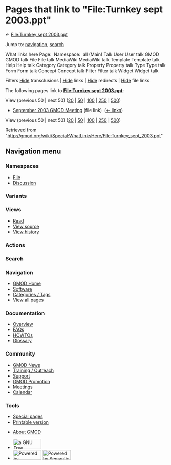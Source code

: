 <div id="mw-page-base" class="noprint">

</div>

<div id="mw-head-base" class="noprint">

</div>

<div id="content" class="mw-body" role="main">

<span id="top"></span>

<div id="mw-js-message" style="display:none;">

</div>



# <span dir="auto">Pages that link to "File:Turnkey sept 2003.ppt"</span>

<div id="bodyContent">

<div id="contentSub">

← [File:Turnkey sept
2003.ppt](/wiki/File:Turnkey_sept_2003.ppt "File:Turnkey sept 2003.ppt")

</div>

<div id="jump-to-nav" class="mw-jump">

Jump to: [navigation](#mw-navigation), [search](#p-search)

</div>

<div id="mw-content-text">

What links here Page:  Namespace:  all (Main) Talk User User talk GMOD
GMOD talk File File talk MediaWiki MediaWiki talk Template Template talk
Help Help talk Category Category talk Property Property talk Type Type
talk Form Form talk Concept Concept talk Filter Filter talk Widget
Widget talk

Filters
[Hide](/mediawiki/index.php?title=Special:WhatLinksHere/File:Turnkey_sept_2003.ppt&hidetrans=1 "Special:WhatLinksHere/File:Turnkey sept 2003.ppt")
transclusions \|
[Hide](/mediawiki/index.php?title=Special:WhatLinksHere/File:Turnkey_sept_2003.ppt&hidelinks=1 "Special:WhatLinksHere/File:Turnkey sept 2003.ppt")
links \|
[Hide](/mediawiki/index.php?title=Special:WhatLinksHere/File:Turnkey_sept_2003.ppt&hideredirs=1 "Special:WhatLinksHere/File:Turnkey sept 2003.ppt")
redirects \|
[Hide](/mediawiki/index.php?title=Special:WhatLinksHere/File:Turnkey_sept_2003.ppt&hideimages=1 "Special:WhatLinksHere/File:Turnkey sept 2003.ppt")
file links

The following pages link to **[File:Turnkey sept
2003.ppt](/wiki/File:Turnkey_sept_2003.ppt "File:Turnkey sept 2003.ppt")**:

View (previous 50 \| next 50)
([20](/mediawiki/index.php?title=Special:WhatLinksHere/File:Turnkey_sept_2003.ppt&limit=20 "Special:WhatLinksHere/File:Turnkey sept 2003.ppt")
\|
[50](/mediawiki/index.php?title=Special:WhatLinksHere/File:Turnkey_sept_2003.ppt&limit=50 "Special:WhatLinksHere/File:Turnkey sept 2003.ppt")
\|
[100](/mediawiki/index.php?title=Special:WhatLinksHere/File:Turnkey_sept_2003.ppt&limit=100 "Special:WhatLinksHere/File:Turnkey sept 2003.ppt")
\|
[250](/mediawiki/index.php?title=Special:WhatLinksHere/File:Turnkey_sept_2003.ppt&limit=250 "Special:WhatLinksHere/File:Turnkey sept 2003.ppt")
\|
[500](/mediawiki/index.php?title=Special:WhatLinksHere/File:Turnkey_sept_2003.ppt&limit=500 "Special:WhatLinksHere/File:Turnkey sept 2003.ppt"))

- [September 2003 GMOD
  Meeting](/wiki/September_2003_GMOD_Meeting "September 2003 GMOD Meeting")
  (file link) ‎ <span class="mw-whatlinkshere-tools">([←
  links](/mediawiki/index.php?title=Special:WhatLinksHere&target=September+2003+GMOD+Meeting "Special:WhatLinksHere"))</span>

View (previous 50 \| next 50)
([20](/mediawiki/index.php?title=Special:WhatLinksHere/File:Turnkey_sept_2003.ppt&limit=20 "Special:WhatLinksHere/File:Turnkey sept 2003.ppt")
\|
[50](/mediawiki/index.php?title=Special:WhatLinksHere/File:Turnkey_sept_2003.ppt&limit=50 "Special:WhatLinksHere/File:Turnkey sept 2003.ppt")
\|
[100](/mediawiki/index.php?title=Special:WhatLinksHere/File:Turnkey_sept_2003.ppt&limit=100 "Special:WhatLinksHere/File:Turnkey sept 2003.ppt")
\|
[250](/mediawiki/index.php?title=Special:WhatLinksHere/File:Turnkey_sept_2003.ppt&limit=250 "Special:WhatLinksHere/File:Turnkey sept 2003.ppt")
\|
[500](/mediawiki/index.php?title=Special:WhatLinksHere/File:Turnkey_sept_2003.ppt&limit=500 "Special:WhatLinksHere/File:Turnkey sept 2003.ppt"))

</div>

<div class="printfooter">

Retrieved from
"<http://gmod.org/wiki/Special:WhatLinksHere/File:Turnkey_sept_2003.ppt>"

</div>

<div id="catlinks" class="catlinks catlinks-allhidden">

</div>

<div class="visualClear">

</div>

</div>

</div>

<div id="mw-navigation">

## Navigation menu

<div id="mw-head">



<div id="left-navigation">

<div id="p-namespaces" class="vectorTabs" role="navigation"
aria-labelledby="p-namespaces-label">

### Namespaces

- <span id="ca-nstab-image"><a href="/wiki/File:Turnkey_sept_2003.ppt" accesskey="c"
  title="View the file page [c]">File</a></span>
- <span id="ca-talk"><a
  href="/mediawiki/index.php?title=File_talk:Turnkey_sept_2003.ppt&amp;action=edit&amp;redlink=1"
  accesskey="t"
  title="Discussion about the content page [t]">Discussion</a></span>

</div>

<div id="p-variants" class="vectorMenu emptyPortlet" role="navigation"
aria-labelledby="p-variants-label">

### 

### Variants[](#)

<div class="menu">

</div>

</div>

</div>

<div id="right-navigation">

<div id="p-views" class="vectorTabs" role="navigation"
aria-labelledby="p-views-label">

### Views

- <span id="ca-view">[Read](/wiki/File:Turnkey_sept_2003.ppt)</span>
- <span id="ca-viewsource"><a
  href="/mediawiki/index.php?title=File:Turnkey_sept_2003.ppt&amp;action=edit"
  accesskey="e" title="This page is protected.
  You can view its source [e]">View source</a></span>
- <span id="ca-history"><a
  href="/mediawiki/index.php?title=File:Turnkey_sept_2003.ppt&amp;action=history"
  accesskey="h" title="Past revisions of this page [h]">View history</a></span>

</div>

<div id="p-cactions" class="vectorMenu emptyPortlet" role="navigation"
aria-labelledby="p-cactions-label">

### Actions[](#)

<div class="menu">

</div>

</div>

<div id="p-search" role="search">

### Search

<div id="simpleSearch">

</div>

</div>

</div>

</div>

<div id="mw-panel">

<div id="p-logo" role="banner">

<a href="/wiki/Main_Page"
style="background-image: url(http://gmod.org/images/GMOD-cogs.png);"
title="Visit the main page"></a>

</div>

<div id="p-Navigation" class="portal" role="navigation"
aria-labelledby="p-Navigation-label">

### Navigation

<div class="body">

- <span id="n-GMOD-Home">[GMOD Home](/wiki/Main_Page)</span>
- <span id="n-Software">[Software](/wiki/GMOD_Components)</span>
- <span id="n-Categories-.2F-Tags">[Categories /
  Tags](/wiki/Categories)</span>
- <span id="n-View-all-pages">[View all
  pages](/wiki/Special:AllPages)</span>

</div>

</div>

<div id="p-Documentation" class="portal" role="navigation"
aria-labelledby="p-Documentation-label">

### Documentation

<div class="body">

- <span id="n-Overview">[Overview](/wiki/Overview)</span>
- <span id="n-FAQs">[FAQs](/wiki/Category:FAQ)</span>
- <span id="n-HOWTOs">[HOWTOs](/wiki/Category:HOWTO)</span>
- <span id="n-Glossary">[Glossary](/wiki/Glossary)</span>

</div>

</div>

<div id="p-Community" class="portal" role="navigation"
aria-labelledby="p-Community-label">

### Community

<div class="body">

- <span id="n-GMOD-News">[GMOD News](/wiki/GMOD_News)</span>
- <span id="n-Training-.2F-Outreach">[Training /
  Outreach](/wiki/Training_and_Outreach)</span>
- <span id="n-Support">[Support](/wiki/Support)</span>
- <span id="n-GMOD-Promotion">[GMOD
  Promotion](/wiki/GMOD_Promotion)</span>
- <span id="n-Meetings">[Meetings](/wiki/Meetings)</span>
- <span id="n-Calendar">[Calendar](/wiki/Calendar)</span>

</div>

</div>

<div id="p-tb" class="portal" role="navigation"
aria-labelledby="p-tb-label">

### Tools

<div class="body">

- <span id="t-specialpages"><a href="/wiki/Special:SpecialPages" accesskey="q"
  title="A list of all special pages [q]">Special pages</a></span>
- <span id="t-print"><a
  href="/mediawiki/index.php?title=Special:WhatLinksHere/File:Turnkey_sept_2003.ppt&amp;printable=yes"
  rel="alternate" accesskey="p"
  title="Printable version of this page [p]">Printable version</a></span>

</div>

</div>

</div>

</div>

<div id="footer" role="contentinfo">

- <span id="footer-places-about">[About
  GMOD](/wiki/GMOD:About "GMOD:About")</span>

<!-- -->

- <span id="footer-copyrightico">[<img src="http://www.gnu.org/graphics/gfdl-logo-small.png" width="88"
  height="31" alt="a GNU Free Documentation License" />](http://www.gnu.org/licenses/fdl-1.3.html)</span>
- <span id="footer-poweredbyico">[<img src="/mediawiki/skins/common/images/poweredby_mediawiki_88x31.png"
  width="88" height="31" alt="Powered by MediaWiki" />](//www.mediawiki.org/)
  [<img
  src="/mediawiki/extensions/SemanticMediaWiki/includes/../resources/images/smw_button.png"
  width="88" height="31" alt="Powered by Semantic MediaWiki" />](https://www.semantic-mediawiki.org/wiki/Semantic_MediaWiki)</span>

<div style="clear:both">

</div>

</div>
